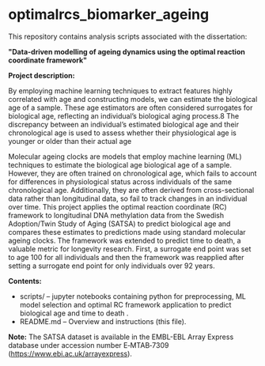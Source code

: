 # optimalrcs_biomarker_ageing

This repository contains analysis scripts associated with the dissertation:

**"Data-driven modelling of ageing dynamics using the optimal reaction coordinate framework"**

**Project description:**

By employing machine learning techniques to extract features highly correlated with age and constructing models, we can estimate the biological age of a sample. These age estimators are often considered surrogates for biological age, reflecting an individual’s biological aging process.8 The discrepancy between an individual’s estimated biological age and their chronological age is used to assess whether their physiological age is younger or older than their actual age

Molecular ageing clocks are models that employ machine learning (ML) techniques to estimate the biological age biological age of a sample. However, they are often trained on chronological age, which fails to account for differences in physiological status across individuals of the same chronological age. Additionally, they are often derived from cross-sectional data rather than longitudinal data, so fail to track changes in an individual over time. This project applies the optimal reaction coordinate (RC) framework to longitudinal DNA methylation data from the Swedish Adoption/Twin Study of Aging (SATSA) to predict biological age and compares these estimates to predictions made using standard molecular ageing clocks. The framework was extended to predict time to death, a valuable metric for longevity research. First, a surrogate end point was set to age 100 for all individuals and then the framework was reapplied after setting a surrogate end point for only individuals over 92 years. 

**Contents:**
- scripts/ – jupyter notebooks containing python for preprocessing, ML model selection and optimal RC framework application to predict biological age and time to death .
- README.md – Overview and instructions (this file).

**Note:** The SATSA dataset is available in the EMBL-EBL Array Express database under accession number E‐MTAB‐7309 (https://www.ebi.ac.uk/arrayexpress). 

